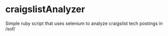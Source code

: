 craigslistAnalyzer
==================

Simple ruby script that uses selenium to analyze craigslist tech postings in /sof/
